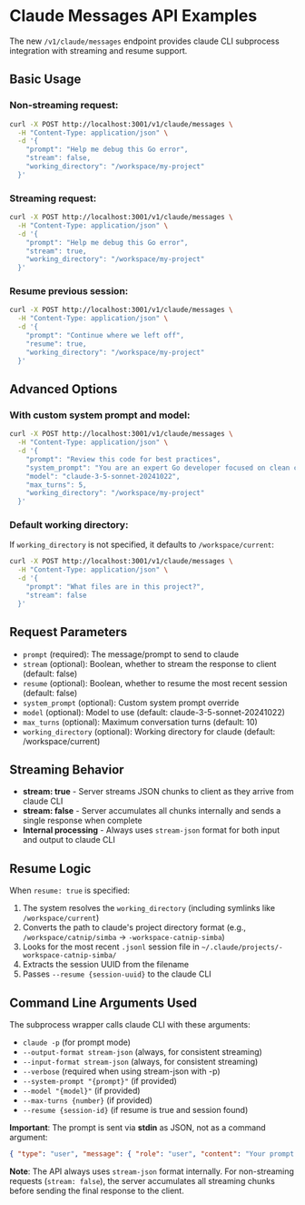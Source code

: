 # Claude Messages API Examples

The new `/v1/claude/messages` endpoint provides claude CLI subprocess integration with streaming and resume support.

## Basic Usage

### Non-streaming request:

```bash
curl -X POST http://localhost:3001/v1/claude/messages \
  -H "Content-Type: application/json" \
  -d '{
    "prompt": "Help me debug this Go error",
    "stream": false,
    "working_directory": "/workspace/my-project"
  }'
```

### Streaming request:

```bash
curl -X POST http://localhost:3001/v1/claude/messages \
  -H "Content-Type: application/json" \
  -d '{
    "prompt": "Help me debug this Go error",
    "stream": true,
    "working_directory": "/workspace/my-project"
  }'
```

### Resume previous session:

```bash
curl -X POST http://localhost:3001/v1/claude/messages \
  -H "Content-Type: application/json" \
  -d '{
    "prompt": "Continue where we left off",
    "resume": true,
    "working_directory": "/workspace/my-project"
  }'
```

## Advanced Options

### With custom system prompt and model:

```bash
curl -X POST http://localhost:3001/v1/claude/messages \
  -H "Content-Type: application/json" \
  -d '{
    "prompt": "Review this code for best practices",
    "system_prompt": "You are an expert Go developer focused on clean code",
    "model": "claude-3-5-sonnet-20241022",
    "max_turns": 5,
    "working_directory": "/workspace/my-project"
  }'
```

### Default working directory:

If `working_directory` is not specified, it defaults to `/workspace/current`:

```bash
curl -X POST http://localhost:3001/v1/claude/messages \
  -H "Content-Type: application/json" \
  -d '{
    "prompt": "What files are in this project?",
    "stream": false
  }'
```

## Request Parameters

- `prompt` (required): The message/prompt to send to claude
- `stream` (optional): Boolean, whether to stream the response to client (default: false)
- `resume` (optional): Boolean, whether to resume the most recent session (default: false)
- `system_prompt` (optional): Custom system prompt override
- `model` (optional): Model to use (default: claude-3-5-sonnet-20241022)
- `max_turns` (optional): Maximum conversation turns (default: 10)
- `working_directory` (optional): Working directory for claude (default: /workspace/current)

## Streaming Behavior

- **stream: true** - Server streams JSON chunks to client as they arrive from claude CLI
- **stream: false** - Server accumulates all chunks internally and sends a single response when complete
- **Internal processing** - Always uses `stream-json` format for both input and output to claude CLI

## Resume Logic

When `resume: true` is specified:

1. The system resolves the `working_directory` (including symlinks like `/workspace/current`)
2. Converts the path to claude's project directory format (e.g., `/workspace/catnip/simba` → `-workspace-catnip-simba`)
3. Looks for the most recent `.jsonl` session file in `~/.claude/projects/-workspace-catnip-simba/`
4. Extracts the session UUID from the filename
5. Passes `--resume {session-uuid}` to the claude CLI

## Command Line Arguments Used

The subprocess wrapper calls claude CLI with these arguments:

- `claude -p` (for prompt mode)
- `--output-format stream-json` (always, for consistent streaming)
- `--input-format stream-json` (always, for consistent streaming)
- `--verbose` (required when using stream-json with -p)
- `--system-prompt "{prompt}"` (if provided)
- `--model "{model}"` (if provided)
- `--max-turns {number}` (if provided)
- `--resume {session-id}` (if resume is true and session found)

**Important**: The prompt is sent via **stdin** as JSON, not as a command argument:

```json
{ "type": "user", "message": { "role": "user", "content": "Your prompt here" } }
```

**Note**: The API always uses `stream-json` format internally. For non-streaming requests (`stream: false`), the server accumulates all streaming chunks before sending the final response to the client.
